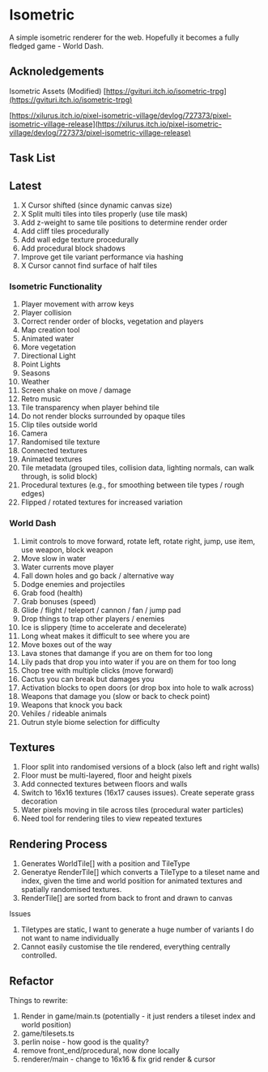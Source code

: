 # Isometric

A simple isometric renderer for the web. Hopefully it becomes a fully fledged game - World Dash.

## Acknoledgements

Isometric Assets (Modified)
[https://gvituri.itch.io/isometric-trpg](https://gvituri.itch.io/isometric-trpg)

[https://xilurus.itch.io/pixel-isometric-village/devlog/727373/pixel-isometric-village-release](https://xilurus.itch.io/pixel-isometric-village/devlog/727373/pixel-isometric-village-release)

## Task List

## Latest

1. X Cursor shifted (since dynamic canvas size)
2. X Split multi tiles into tiles properly (use tile mask)
3. Add z-weight to same tile positions to determine render order
4. Add cliff tiles procedurally
5. Add wall edge texture procedurally
6. Add procedural block shadows
7. Improve get tile variant performance via hashing
8. X Cursor cannot find surface of half tiles

### Isometric Functionality

1. Player movement with arrow keys
2. Player collision
3. Correct render order of blocks, vegetation and players
4. Map creation tool
5. Animated water
6. More vegetation
7. Directional Light
8. Point Lights
9. Seasons
10. Weather
11. Screen shake on move / damage
12. Retro music
13. Tile transparency when player behind tile
14. Do not render blocks surrounded by opaque tiles
15. Clip tiles outside world
16. Camera
17. Randomised tile texture
18. Connected textures
19. Animated textures
20. Tile metadata (grouped tiles, collision data, lighting normals, can walk through, is solid block)
21. Procedural textures (e.g., for smoothing between tile types / rough edges)
22. Flipped / rotated textures for increased variation

### World Dash

1. Limit controls to move forward, rotate left, rotate right, jump, use item, use weapon, block weapon
2. Move slow in water
3. Water currents move player
4. Fall down holes and go back / alternative way
5. Dodge enemies and projectiles
6. Grab food (health)
7. Grab bonuses (speed)
8. Glide / flight / teleport / cannon / fan / jump pad
9. Drop things to trap other players / enemies
10. Ice is slippery (time to accelerate and decelerate)
11. Long wheat makes it difficult to see where you are
12. Move boxes out of the way
13. Lava stones that damange if you are on them for too long
14. Lily pads that drop you into water if you are on them for too long
15. Chop tree with multiple clicks (move forward)
16. Cactus you can break but damages you
17. Activation blocks to open doors (or drop box into hole to walk across)
18. Weapons that damage you (slow or back to check point)
19. Weapons that knock you back
20. Vehiles / rideable animals
21. Outrun style biome selection for difficulty

## Textures

1. Floor split into randomised versions of a block (also left and right walls)
2. Floor must be multi-layered, floor and height pixels
3. Add connected textures between floors and walls
4. Switch to 16x16 textures (16x17 causes issues). Create seperate grass decoration
5. Water pixels moving in tile across tiles (procedural water particles)
6. Need tool for rendering tiles to view repeated textures 

## Rendering Process

1. Generates WorldTile[] with a position and TileType
2. Generatye RenderTile[] which converts a TileType to a tileset name and index, given the time and world position for animated textures and spatially randomised textures.
3. RenderTile[] are sorted from back to front and drawn to canvas

Issues
1. Tiletypes are static, I want to generate a huge number of variants I do not want to name individually
2. Cannot easily customise the tile rendered, everything centrally controlled.

## Refactor

Things to rewrite:

1. Render in game/main.ts (potentially - it just renders a tileset index and world position)
2. game/tilesets.ts
3. perlin noise - how good is the quality?
4. remove front_end/procedural, now done locally
5. renderer/main - change to 16x16 & fix grid render & cursor